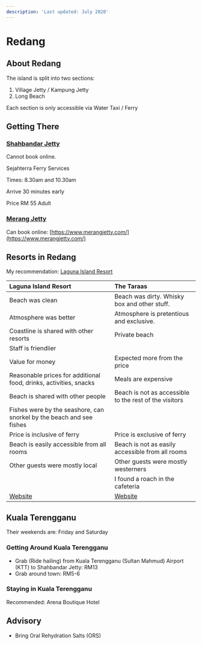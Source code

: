 ```yaml
---
description: 'Last updated: July 2020'
---
```


# Redang

## About Redang

The island is split into two sections:

1. Village Jetty / Kampung Jetty
2. Long Beach

Each section is only accessible via Water Taxi / Ferry

## Getting There

### [Shahbandar Jetty](https://maps.google.com/?cid=4928973722589136690)

Cannot book online.

Sejahterra Ferry Services

Times: 8.30am and 10.30am

Arrive 30 minutes early

Price RM 55 Adult

### [Merang Jetty](https://maps.google.com/?cid=18423667183007647679)

Can book online: [https://www.merangjetty.com/](https://www.merangjetty.com/)

## Resorts in Redang

My recommendation: [Laguna Island Resort](https://www.lagunaredang.com.my/)

| Laguna Island Resort | The Taraas |
| :--- | :--- |
| Beach was clean | Beach was dirty. Whisky box and other stuff. |
| Atmosphere was better | Atmosphere is pretentious and exclusive. |
| Coastline is shared with other resorts | Private beach |
| Staff is friendlier |  |
| Value for money | Expected more from the price |
| Reasonable prices for additional food, drinks, activities, snacks | Meals are expensive |
| Beach is shared with other people | Beach is not as accessible to the rest of the visitors |
| Fishes were by the seashore, can snorkel by the beach and see fishes |  |
| Price is inclusive of ferry | Price is exclusive of ferry |
| Beach is easily accessible from all rooms | Beach is not as easily accessible from all rooms |
| Other guests were mostly local | Other guests were mostly westerners |
|  | I found a roach in the cafeteria |
| [Website](https://www.lagunaredang.com.my/) | [Website](https://www.thetaaras.com/) |

## Kuala Terengganu

Their weekends are: Friday and Saturday

### Getting Around Kuala Terengganu

* Grab \(Ride hailing\) from Kuala Terengganu \(Sultan Mahmud\) Airport \(KTT\) to Shahbandar Jetty: RM13
* Grab around town: RM5-6

### Staying in Kuala Terengganu

Recommended: Arena Boutique Hotel

## Advisory

* Bring Oral Rehydration Salts \(ORS\)


